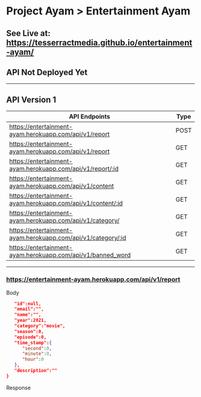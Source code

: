 # Project Ayam > Entertainment Ayam

## See Live at: <https://tesserractmedia.github.io/entertainment-ayam/>

## API Not Deployed Yet
----

## API Version 1

| API Endpoints | Type |
|-|-|
| <https://entertainment-ayam.herokuapp.com/api/v1/report> | POST |
| <https://entertainment-ayam.herokuapp.com/api/v1/report> | GET |
| <https://entertainment-ayam.herokuapp.com/api/v1/report/:id> | GET |
| <https://entertainment-ayam.herokuapp.com/api/v1/content> | GET |
| <https://entertainment-ayam.herokuapp.com/api/v1/content/:id> | GET |
| <https://entertainment-ayam.herokuapp.com/api/v1/category/> | GET |
| <https://entertainment-ayam.herokuapp.com/api/v1/category/:id> | GET |
| <https://entertainment-ayam.herokuapp.com/api/v1/banned_word> | GET |

---

### <https://entertainment-ayam.herokuapp.com/api/v1/report>

Body

```json {
   "id":null,
   "email":"",
   "name":"",
   "year":2021,
   "category":"movie",
   "season":0,
   "episode":0,
   "time_stamp":{
      "second":0,
      "minute":0,
      "hour":0
   },
   "description":""
} 
```

Response

